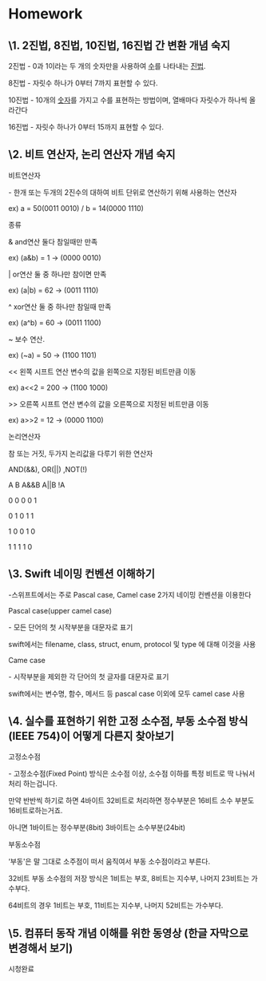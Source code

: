 # Homework

## \1. 2진법, 8진법, 10진법, 16진법 간 변환 개념 숙지

2진법 - 0과 1이라는 두 개의 숫자만을 사용하여 [수](https://namu.wiki/w/수)를 나타내는 [진법](https://namu.wiki/w/진법). 

8진법 - 자릿수 하나가 0부터 7까지 표현할 수 있다.

10진법 -  10개의 [숫자](https://namu.wiki/w/숫자)를 가지고 수를 표현하는 방법이며, 열배마다 자릿수가 하나씩 올라간다

16진법 - 자릿수 하나가 0부터 15까지 표현할 수 있다.

## \2. 비트 연산자, 논리 연산자 개념 숙지

비트연산자

\- 한개 또는 두개의 2진수의 대하여 비트 단위로 연산하기 위해 사용하는 연산자

ex) a = 50(0011 0010) / b = 14(0000 1110)

종류

&	and연산 둘다 참일때만 만족

ex) (a&b) = 1 -> (0000 0010)

|	or연산 둘 중 하나만 참이면 만족

ex) (a|b) = 62 -> (0011 1110)

^	xor연산 둘 중 하나만 참일때 만족

ex) (a^b) = 60 -> (0011 1100)

~	보수 연산.

ex) (~a) = 50 -> (1100 1101)

<<	왼쪽 시프트 연산 변수의 값을 왼쪽으로 지정된 비트만큼 이동

ex) a<<2 = 200 -> (1100 1000)

\>>	오른쪽 시프트 연산 변수의 값을 오른쪽으로 지정된 비트만큼 이동

ex) a>>2 = 12 -> (0000 1100)

 

논리연산자

참 또는 거짓, 두가지 논리값을 다루기 위한 연산자

AND(&&), OR(||) ,NOT(!)

A	B	A&&B		A||B		!A

0	0	0		0		1

0	1	0		1		1

1	0	0		1		0

1	1	1		1		0

 

## \3. Swift 네이밍 컨벤션 이해하기

-스위프트에서는 주로 Pascal case, Camel case 2가지 네이밍 컨벤션을 이용한다

Pascal case(upper camel case)

\- 모든 단어의 첫 시작부분을 대문자로 표기

 swift에서는 filename, class, struct, enum, protocol 및 type 에 대해 이것을 사용

Came case

\- 시작부분을 제외한 각 단어의 첫 글자를 대문자로 표기

 swift에서는 변수명, 함수, 메서드 등 pascal case 이외에 모두 camel case 사용

## \4. 실수를 표현하기 위한 고정 소수점, 부동 소수점 방식 (IEEE 754)이 어떻게 다른지 찾아보기

고정소수점

\- 고정소수점(Fixed Point) 방식은 소수점 이상, 소수점 이하를 특정 비트로 딱 나눠서 처리 하는겁니다.

만약 반반씩 하기로 하면 4바이트 32비트로 처리하면 정수부분은 16비트 소수 부분도 16비트로하는거죠.

아니면 1바이트는 정수부분(8bit) 3바이트는 소수부분(24bit)

부동소수점

‘부동'은 말 그대로 소주점이 떠서 움직여서 부동 소수점이라고 부른다.

32비트 부동 소수점의 저장 방식은 1비트는 부호, 8비트는 지수부, 나머지 23비트는 가수부다.

64비트의 경우 1비트는 부호, 11비트는 지수부, 나머지 52비트는 가수부다.

 

 

## \5. 컴퓨터 동작 개념 이해를 위한 동영상 (한글 자막으로 변경해서 보기)

시청완료